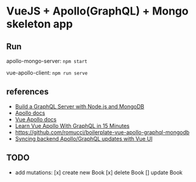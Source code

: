 # VueJS + Apollo(GraphQL) + Mongo skeleton app

## Run

apollo-mongo-server:
`npm start`

vue-apollo-client:
`npm run serve`

## references

- [Build a GraphQL Server with Node.js and MongoDB](https://www.youtube.com/watch?v=YFkJGEefgU8)
- [Apollo docs](https://www.apollographql.com/docs/apollo-server/getting-started/)
- [Vue Apollo docs](https://vue-apollo.netlify.app/guide/apollo/#apollo)
- [Learn Vue Apollo With GraphQL in 15 Minutes](https://www.youtube.com/watch?v=W_xft6HZecQ)
- https://github.com/romucci/boilerplate-vue-apollo-graphql-mongodb
- [Syncing backend Apollo/GraphQL updates with Vue UI](https://www.howtographql.com/vue-apollo/6-more-mutations-and-updating-the-store/)

## TODO

- add mutations:
  [x] create new Book
  [x] delete Book
  [] update Book
